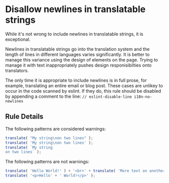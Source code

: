 # Disallow newlines in translatable strings

While it's not wrong to include newlines in translatable strings, it is
exceptional.

Newlines in translatable strings go into the translation system
and the length of lines in different languages varies significantly. It is
better to manage this variance using the design of elements on the page. Trying
to manage it with text inappropriately pushes design responisibilties onto
translators.

The only time it is appropriate to include newlines is in full prose, for
example, translating an entire email or blog post. These cases are unlikey to
occur in the code scanned by eslint. If they do, this rule should be disabled by
appending a comment to the line: `// eslint-disable-line i18n-no-newlines`

## Rule Details

The following patterns are considered warnings:

```js
translate( "My string\non two lines" );
translate( 'My string\non two lines' );
translate( `My string
on two lines` );
```

The following patterns are not warnings:

```js
translate( 'Hello World!' ) + '<br>' + translate( 'More text on another line' );
translate( '<p>Hello' + ' World!</p>' );
```
